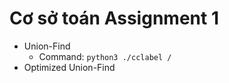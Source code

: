 # Cơ sở toán Assignment 1
- Union-Find
  - Command: <code>python3 ./cclabel /<image></code>
- Optimized Union-Find

